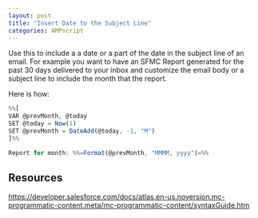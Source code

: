 ```yaml
---
layout: post
title: "Insert Date to the Subject Line"
categories: AMPscript
---
```



Use this to include a a date or a part of the date in the subject line of an email. For example you want to have an SFMC Report generated for the past 30 days delivered to your inbox and customize the email body or a subject line to include the month that the report.

Here is how:
```javascript
%%[
VAR @prevMonth, @today
SET @today = Now(1)
SET @prevMonth = DateAdd(@today, -1, "M")
]%%

Report for month: %%=Format(@prevMonth, "MMMM, yyyy")=%%
```

## Resources
https://developer.salesforce.com/docs/atlas.en-us.noversion.mc-programmatic-content.meta/mc-programmatic-content/syntaxGuide.htm